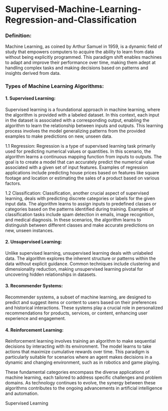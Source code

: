 # Supervised-Machine-Learning-Regression-and-Classification

### Definition:
Machine Learning, as coined by Arthur Samuel in 1959, is a dynamic field of study that empowers computers to acquire the ability to learn from data without being explicitly programmed. This paradigm shift enables machines to adapt and improve their performance over time, making them adept at handling complex tasks and making decisions based on patterns and insights derived from data.

### Types of Machine Learning Algorithms:

#### 1. Supervised Learning:
Supervised learning is a foundational approach in machine learning, where the algorithm is provided with a labeled dataset. In this context, each input in the dataset is associated with a corresponding output, enabling the algorithm to learn the relationship between inputs and outputs. This learning process involves the model generalizing patterns from the provided examples to make predictions on new, unseen data.

1.1 Regression:
Regression is a type of supervised learning task primarily used for predicting numerical values or quantities. In this scenario, the algorithm learns a continuous mapping function from inputs to outputs. The goal is to create a model that can accurately predict the numerical value associated with a given set of input features. Examples of regression applications include predicting house prices based on features like square footage and location or estimating the sales of a product based on various factors.

1.2 Classification:
Classification, another crucial aspect of supervised learning, deals with predicting discrete categories or labels for the given input data. The algorithm learns to assign inputs to predefined classes or categories based on the patterns identified during training. Examples of classification tasks include spam detection in emails, image recognition, and medical diagnosis. In these scenarios, the algorithm learns to distinguish between different classes and make accurate predictions on new, unseen instances.

#### 2. Unsupervised Learning:
Unlike supervised learning, unsupervised learning deals with unlabeled data. The algorithm explores the inherent structure or patterns within the data without explicit guidance. Common techniques include clustering and dimensionality reduction, making unsupervised learning pivotal for uncovering hidden relationships in datasets.


#### 3. Recommender Systems:
Recommender systems, a subset of machine learning, are designed to predict and suggest items or content to users based on their preferences and historical interactions. These systems play a crucial role in personalized recommendations for products, services, or content, enhancing user experience and engagement.

#### 4. Reinforcement Learning:
Reinforcement learning involves training an algorithm to make sequential decisions by interacting with its environment. The model learns to take actions that maximize cumulative rewards over time. This paradigm is particularly suitable for scenarios where an agent makes decisions in a dynamic and changing environment, such as in robotics and game playing.

These fundamental categories encompass the diverse applications of machine learning, each tailored to address specific challenges and problem domains. As technology continues to evolve, the synergy between these algorithms contributes to the ongoing advancements in artificial intelligence and automation.



Supervised Learning
